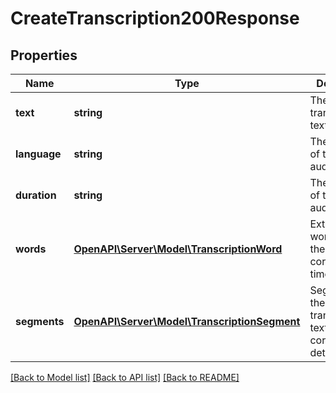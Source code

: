 # CreateTranscription200Response

## Properties
Name | Type | Description | Notes
------------ | ------------- | ------------- | -------------
**text** | **string** | The transcribed text. | 
**language** | **string** | The language of the input audio. | 
**duration** | **string** | The duration of the input audio. | 
**words** | [**OpenAPI\Server\Model\TranscriptionWord**](TranscriptionWord.md) | Extracted words and their corresponding timestamps. | [optional] 
**segments** | [**OpenAPI\Server\Model\TranscriptionSegment**](TranscriptionSegment.md) | Segments of the transcribed text and their corresponding details. | [optional] 

[[Back to Model list]](../README.md#documentation-for-models) [[Back to API list]](../README.md#documentation-for-api-endpoints) [[Back to README]](../README.md)


